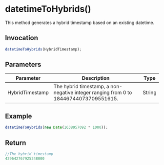# datetimeToHybrids()
This method generates a hybrid timestamp based on an existing datetime.

## Invocation 
```javascript
datetimeToHybrids(HybridTimestamp);
```

## Parameters
| Parameter      | Description                                                                      | Type   |  
| -------------- | -------------------------------------------------------------------------------- | ------ | 
| HybridTimestamp | The hybrid timestamp, a non-negative integer ranging from 0 to 18446744073709551615. | String | 

## Example
```javascript
datetimeToHybrids(new Date(1638957092 * 1000));
```

## Return
```javascript
//The hybrid timestamp
429642767925248000 
```
